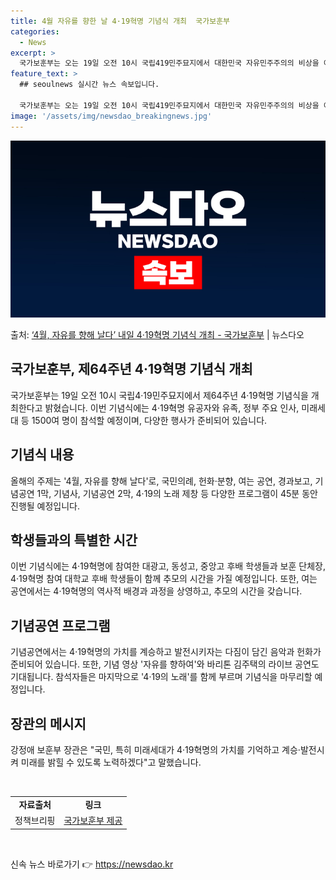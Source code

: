 ```yaml
---
title: 4월 자유를 향한 날 4·19혁명 기념식 개최  국가보훈부
categories:
  - News
excerpt: >
  국가보훈부는 오는 19일 오전 10시 국립419민주묘지에서 대한민국 자유민주주의의 비상을 이끈 419혁명 정…
feature_text: >
  ## seoulnews 실시간 뉴스 속보입니다.

  국가보훈부는 오는 19일 오전 10시 국립419민주묘지에서 대한민국 자유민주주의의 비상을 이끈 419혁명 정…
image: '/assets/img/newsdao_breakingnews.jpg'
---
```


![뉴스다오 속보](/assets/img/newsdao_breakingnews.jpg)

<p>출처: <a href="https://newsdao.kr/3620" rel="dofollow">‘4월, 자유를 향해 날다’ 내일 4·19혁명 기념식 개최 - 국가보훈부</a> | 뉴스다오</p>

<h2 data-ke-size="size26">국가보훈부, 제64주년 4·19혁명 기념식 개최</h2>
<p data-ke-size="size16">국가보훈부는 19일 오전 10시 국립4·19민주묘지에서 제64주년 4·19혁명 기념식을 개최한다고 밝혔습니다. 이번 기념식에는 4·19혁명 유공자와 유족, 정부 주요 인사, 미래세대 등 1500여 명이 참석할 예정이며, 다양한 행사가 준비되어 있습니다.</p>

<h2 data-ke-size="size24">기념식 내용</h2>
<p data-ke-size="size16">올해의 주제는 '4월, 자유를 향해 날다'로, 국민의례, 헌화·분향, 여는 공연, 경과보고, 기념공연 1막, 기념사, 기념공연 2막, 4·19의 노래 제창 등 다양한 프로그램이 45분 동안 진행될 예정입니다.</p>

<h2 data-ke-size="size24">학생들과의 특별한 시간</h2>
<p data-ke-size="size16">이번 기념식에는 4·19혁명에 참여한 대광고, 동성고, 중앙고 후배 학생들과 보훈 단체장, 4·19혁명 참여 대학교 후배 학생들이 함께 추모의 시간을 가질 예정입니다. 또한, 여는 공연에서는 4·19혁명의 역사적 배경과 과정을 상영하고, 추모의 시간을 갖습니다.</p>

<h2 data-ke-size="size24">기념공연 프로그램</h2>
<p data-ke-size="size16">기념공연에서는 4·19혁명의 가치를 계승하고 발전시키자는 다짐이 담긴 음악과 헌화가 준비되어 있습니다. 또한, 기념 영상 '자유를 향하여'와 바리톤 김주택의 라이브 공연도 기대됩니다. 참석자들은 마지막으로 '4·19의 노래'를 함께 부르며 기념식을 마무리할 예정입니다.</p>

<h2 data-ke-size="size24">장관의 메시지</h2>
<p data-ke-size="size16">강정애 보훈부 장관은 "국민, 특히 미래세대가 4·19혁명의 가치를 기억하고 계승·발전시켜 미래를 밝힐 수 있도록 노력하겠다"고 말했습니다.</p>

<p data-ke-size="size16">&nbsp;</p>
<table>
<tbody>
<tr>
<td style="text-align: center; height: 17px;"><b>자료출처</b></td>
<td style="text-align: center; height: 17px;"><b>링크</b></td>
</tr>
<tr>
<td style="text-align: center; height: 17px;">정책브리핑</td>
<td style="text-align: center; height: 17px;"><a href="https://newsdao.kr/3620">국가보훈부 제공</a></td>
</tr>
</tbody>
</table>
<p data-ke-size="size16">&nbsp;</p> 

신속 뉴스 바로가기 👉 <a href="https://newsdao.kr" rel="dofollow">https://newsdao.kr</a>


